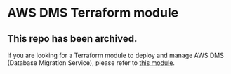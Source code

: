 # AWS DMS Terraform module

## This repo has been archived.
If you are looking for a Terraform module to deploy and manage AWS DMS (Database Migration Service),
please refer to [this module](https://github.com/terraform-aws-modules/terraform-aws-dms).

